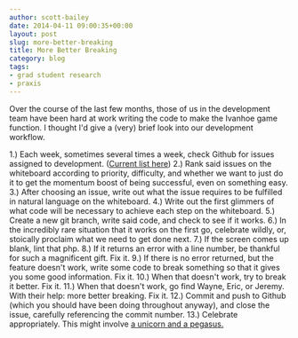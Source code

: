 ```yaml
---
author: scott-bailey
date: 2014-04-11 09:00:35+00:00
layout: post
slug: more-better-breaking
title: More Better Breaking
category: blog
tags:
- grad student research
- praxis
---
```


Over the course of the last few months, those of us in the development team have been hard at work writing the code to make the Ivanhoe game function. I thought I'd give a (very) brief look into our development workflow.

1.) Each week, sometimes several times a week, check Github for issues assigned to development. ([Current list here](https://github.com/scholarslab/ivanhoe/issues?labels=&milestone=&page=1&state=open))
2.) Rank said issues on the whiteboard according to priority, difficulty, and whether we want to just do it to get the momentum boost of being successful, even on something easy.
3.) After choosing an issue, write out what the issue requires to be fulfilled in natural language on the whiteboard.
4.) Write out the first glimmers of what code will be necessary to achieve each step on the whiteboard.
5.) Create a new git branch, write said code, and check to see if it works.
6.) In the incredibly rare situation that it works on the first go, celebrate wildly, or, stoically proclaim what we need to get done next.
7.) If the screen comes up blank, lint that php.
8.) If it returns an error with a line number, be thankful for such a magnificent gift. Fix it.
9.) If there is no error returned, but the feature doesn't work, write some code to break something so that it gives you some good information. Fix it.
10.) When that doesn't work, try to break it better. Fix it.
11.) When that doesn't work, go find Wayne, Eric, or Jeremy. With their help: more better breaking. Fix it.
12.) Commit and push to Github (which you should have been doing throughout anyway), and close the issue, carefully referencing the commit number.
13.) Celebrate appropriately. This might involve [a unicorn and a pegasus.](http://www.scholarslab.org/grad-student-research/all-together-now/)
